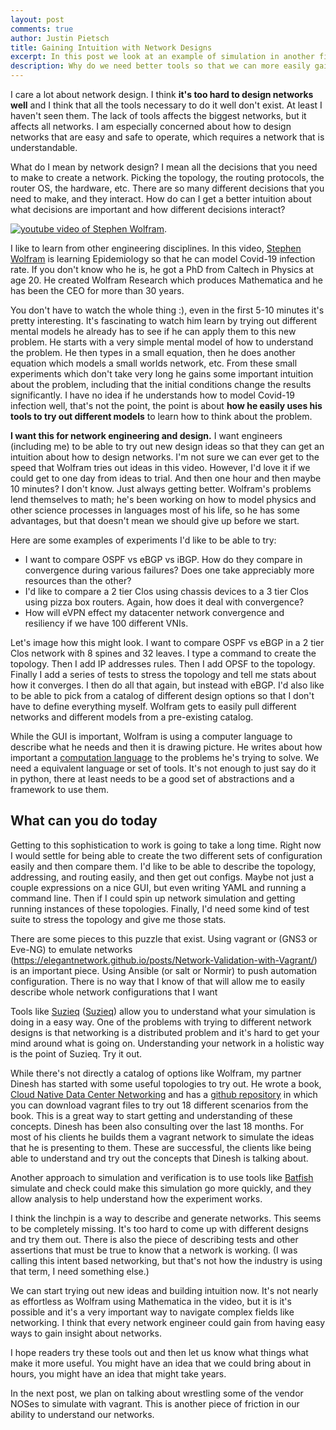 ```yaml
---
layout: post
comments: true
author: Justin Pietsch
title: Gaining Intuition with Network Designs
excerpt: In this post we look at an example of simulation in another field and think about how we can apply that to networking.
description: Why do we need better tools so that we can more easily gain intuition in networking?
---
```

I care a lot about network design. I think **it's too hard to design networks well**
and I think that all the tools necessary to do it well don't exist. 
At least I haven't seen them. The lack of tools affects the 
biggest networks, but it affects all networks. I am especially 
concerned about how to design networks that are easy and safe to operate, which requires 
a network that is understandable.

What do I mean by network design? I mean all the decisions that you need to make to 
create a network. Picking the topology, the routing protocols, the router OS, 
the hardware, etc. There are so many different decisions 
that you need to make, and they interact. How do can I get a better intuition 
about what decisions are important and how different decisions interact?


[![youtube video of Stephen Wolfram](https://img.youtube.com/vi/kC6LHAv_lx0/hqdefault.jpg)](https://www.youtube.com/watch?v=kC6LHAv_lx0).

I like to learn from other engineering disciplines. 
In this video, [Stephen Wolfram](https://en.wikipedia.org/wiki/Stephen_Wolfram)
is learning Epidemiology so that he can 
model Covid-19 infection rate. If you don't know who he is, he
got a PhD from Caltech in Physics at age 20. He created Wolfram Research which produces 
Mathematica and he has been the CEO for more than 30 years. 

You don't have to watch the whole thing :),
even in the first 5-10 minutes it's pretty interesting.
It's fascinating to watch him learn by trying out different mental models he already
has to see if he can apply them to this new problem. 
He starts with a very simple mental model of how to understand the problem. He then types
in a small equation, then he does another equation which models a small worlds network, etc. 
From these small experiments which don't take very long he gains some important intuition
about the problem, including that the initial conditions change the results significantly.
I have no idea if he understands how to model Covid-19 
infection well, that's not the point, the point is about **how he easily uses his tools to
try out different models** to learn how to think about the problem.

**I want this for network engineering and design.** I want engineers 
(including me) to be able to try out new design ideas so that they can get an 
intuition about how to design networks. I'm not sure we can ever get to the 
speed that Wolfram tries out ideas in this video.
However, I'd love it if we could get to one day from ideas to trial. 
And then one hour and then maybe 10 minutes? I don't know. Just always getting better.
Wolfram's problems lend themselves to 
math; he's been working on how to model physics and other science processes in 
languages most of his life, so he has some advantages, but that doesn't mean we
should give up before we start.


Here are some examples of experiments I'd like to be able to try: 
* I want to compare OSPF vs eBGP vs iBGP. How do they compare in convergence during various failures?
Does one take appreciably more resources than the other?  
* I'd like to compare a 2 tier Clos using chassis devices to a 3 tier Clos using pizza box routers. 
Again, how does it deal with convergence?
* How will eVPN effect my datacenter network convergence and resiliency if we 
have 100 different VNIs.

Let's image how this might look. I want to compare OSPF vs eBGP in a 2 tier Clos network
with 8 spines and 32 leaves. I type a command to create the topology. Then I add IP addresses rules.
Then I add OPSF to the topology. Finally I add a series of tests to stress the topology 
and tell me stats about how it converges. I then do all that again, but instead with eBGP.
I'd also like to be able to pick from a catalog of different design options so that I
don't have to define everything myself. Wolfram gets to easily pull different networks
and different models from a pre-existing catalog.


While the GUI is important, Wolfram is using a computer language to describe 
what he needs and then it is drawing picture. He writes about how important a 
[computation language](https://writings.stephenwolfram.com/2019/05/what-weve-built-is-a-computational-language-and-thats-very-important/)
to the problems he's trying to solve. We need a equivalent language or set of tools. 
It's not enough to just say do it in python, there at least needs to be a good set 
of abstractions and a framework to use them. 

## What can you do today

Getting to this sophistication to work is going to take a long time. 
Right now I would settle for being able to
create the two different sets of configuration easily and then compare them. 
I'd like to be able to describe
the topology, addressing, and routing easily, and then get out configs. Maybe not just 
a couple expressions on a nice GUI, but even writing YAML and running a command line.
Then if I could spin up network simulation and getting running instances of these topologies.
Finally, I'd need some kind of test suite to stress the topology and give me those stats.

There are some pieces to this puzzle that exist. Using vagrant or (GNS3 or Eve-NG) to emulate 
networks (https://elegantnetwork.github.io/posts/Network-Validation-with-Vagrant/)
is an important piece. Using Ansible (or salt or Normir) to push automation configuration. 
There is no way that I know of that will allow me to easily describe whole network configurations that I want
 
Tools like [Suzieq](https://github.com/netenglabs/suzieq) ([Suzieq](https://elegantnetwork.github.io/posts/10ish_ways_to_explore_your_network_with_Suzieq/)) 
allow you to understand what your simulation
is doing in a easy way. One of the problems with trying to 
different network designs is that networking is a distributed problem and it's 
hard to get your mind around what is going on. Understanding your network in 
a holistic way is the point of Suzieq. Try it out. 


While there's not directly a catalog of options like Wolfram, my partner Dinesh
has started with some useful topologies to try out. He wrote a book, 
[Cloud Native Data Center Networking](https://www.amazon.com/Cloud-Native-Data-Center-Networking/dp/1492045608) 
and has a [github repository](https://github.com/ddutt/cloud-native-data-center-networking) 
in which you can download vagrant 
files to try out 18 different scenarios from the book. This is a great way 
to start getting and understanding of these concepts. Dinesh has been also 
consulting over the last 18 months. For most of his 
clients he builds them a vagrant network to simulate the ideas that he is 
presenting to them. These are successful, the clients like being able to understand
and try out the concepts that Dinesh is talking about.
 
Another approach to simulation and verification is to use 
tools like [Batfish](https://www.batfish.org/) simulate and check
could make this simulation go more quickly, and they allow analysis to help 
understand how the experiment works. 

I think the linchpin 
is a way to describe and generate networks. This seems to be completely missing. 
It's too hard to come up with different designs and try them out. There is also 
the piece of describing tests and other assertions that must be true to know
that a network is working. (I was calling this intent based networking,
but that's not how the industry is using that term, I need something else.)


We can start trying out new ideas and building intuition now. 
It's not nearly as effortless as Wolfram
using Mathematica in the video, but it is it's possible and it's a very important
way to navigate complex fields like networking. I think that every 
network engineer could gain from having easy ways to gain insight about networks. 


I hope readers try these tools out and then let us know what things what make 
it more useful. You might have an idea that we could bring about in hours, 
you might have an idea that might take years. 

In the next post, we plan on talking about wrestling some of the vendor NOSes to simulate
with vagrant. This is another piece of friction in our ability to understand our networks.